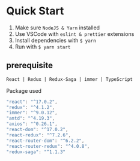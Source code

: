 
# Quick Start

1. Make sure `NodeJS & Yarn` installed
2. Use VSCode with `eslint & prettier` extensions
3. Install dependencies with `$ yarn`
4. Run with `$ yarn start`

## prerequisite

```markdown
React | Redux | Redux-Saga | immer | TypeScript
```

Package used

```javascript
"react": "^17.0.2",
"redux": "^4.1.2",
"immer": "^9.0.12",
"antd": "^4.19.3",
"axios": "^0.26.1",
"react-dom": "^17.0.2",
"react-redux": "^7.2.6",
"react-router-dom": "^6.2.2",
"react-router-redux": "^4.0.8",
"redux-saga": "^1.1.3"
```
